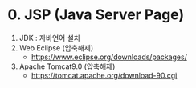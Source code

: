 # 0. JSP (Java Server Page)
1. JDK : 자바언어 설치
2. Web Eclipse (압축해제)
	- https://www.eclipse.org/downloads/packages/
3. Apache Tomcat9.0 (압축해제)
	- https://tomcat.apache.org/download-90.cgi
